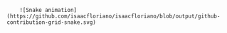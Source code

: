 
        ![Snake animation](https://github.com/isaacfloriano/isaacfloriano/blob/output/github-contribution-grid-snake.svg)
